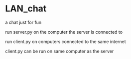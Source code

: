 # LAN_chat
 a chat just for fun

run server.py on the computer the server is connected to

run client.py on computers connected to the same internet

client.py can be run on same computer as the server

